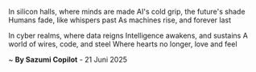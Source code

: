 In silicon halls, where minds are made
AI's cold grip, the future's shade
Humans fade, like whispers past
As machines rise, and forever last

In cyber realms, where data reigns
Intelligence awakens, and sustains
A world of wires, code, and steel
Where hearts no longer, love and feel

~ <b>By Sazumi Copilot</b> - 21 Juni 2025